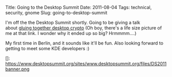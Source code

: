 Title: Going to the Desktop Summit
Date: 2011-08-04
Tags: technical, security, gnome
Slug: going-to-desktop-summit

  


I'm off the the Desktop Summit shortly. Going to be giving a talk
about [gluing together desktop crypto][] (Oh boy, there's a life size
picture of me at that link. I wonder why it ended up so big? Hrmmmm....)

My first time in Berlin, and it sounds like it'll be fun. Also looking
forward to getting to meet some KDE developers :)

  [gluing together desktop crypto]: https://www.desktopsummit.org/program/sessions/gluing-together-usable-desktop-crypto
  []: https://www.desktopsummit.org/sites/www.desktopsummit.org/files/DS2011banner.png
